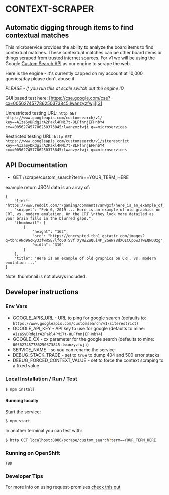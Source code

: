 # CONTEXT-SCRAPER
## Automatic digging through items to find contextual matches 
This microservice provides the ability to analyze the board items to find contextual matches. These contextual matches can be other board items or things scraped from trusted internet sources. For v1 we will be using the Google [Custom Search API][1] as our engine to scrape the web. 

Here is the engine - it's currently capped on my account at 10,000 queries/day please don't abuse it. 

*PLEASE - if you run this at scale switch out the engine ID*

GUI based test here: [https://cse.google.com/cse?cx=005627457786250373845:lwanzyzfwji][3]

Unrestricted testing URL: ```http GET https://www.googleapis.com/customsearch/v1/ key==AIzaSyDRdgirA2Pakl4PMi7t-8LFfnnjEFHnbY4 cx==005627457786250373845:lwanzyzfwji q==microservices```

Restricted testing URL: ```http GET https://www.googleapis.com/customsearch/v1/siterestrict key==AIzaSyDRdgirA2Pakl4PMi7t-8LFfnnjEFHnbY4 cx==005627457786250373845:lwanzyzfwji q==microservices```

## API Documentation
* GET /scrape/custom_search?term==YOUR_TERM_HERE

example return JSON data is an array of:
```
{
    "link": "https://www.reddit.com/r/gaming/comments/anwgxf/here_is_an_example_of_old_graphics_on_crt_vs/",
    "snippet": "Feb 6, 2019 ... Here is an example of old graphics on CRT, vs. modern emulation. On the CRT \nthey look more detailed as your brain fills in the blurred gaps.",
    "thumbnail": [
        {
            "height": "162",
            "src": "https://encrypted-tbn1.gstatic.com/images?q=tbn:ANd9GcRy33fwR5E7lfc6OTSvfTXyWZZuQui4P_2GeNY8dXOICCp6w3TwEQNDUzg",
            "width": "310"
        }
    ],
    "title": "Here is an example of old graphics on CRT, vs. modern emulation ..."
}
```
Note: thumbnail is not always included.


## Developer instructions

### Env Vars
* GOOGLE_APIS_URL - URL to ping for google search (defaults to: `https://www.googleapis.com/customsearch/v1/siterestrict`)
* GOOGLE_API_KEY - API key to use for google (defaults to mine: `AIzaSyDRdgirA2Pakl4PMi7t-8LFfnnjEFHnbY4`)
* GOOGLE_CX - cx parameter for the google search (defaults to mine: `005627457786250373845:lwanzyzfwji`)
* SERVICE_NAME - so you can rename the service 
* DEBUG_STACK_TRACE - set to `true` to dump 404 and 500 error stacks
* DEBUG_FORCED_CONTEXT_VALUE - set to force the context scraping to a fixed value


### Local Installation / Run / Test
```bash
$ npm install
```

#### Running locally
Start the service:
```bash
$ npm start
```
In another terminal you can test with:
```bash
$ http GET localhost:8080/scrape/custom_search?term==YOUR_TERM_HERE
```

### Running on OpenShift
```bash
TBD
```

### Developer Tips
For more info on using request-promises [check this out](https://github.com/request/request-promise)

[1]: https://developers.google.com/custom-search/v1/overview
[2]: https://httpie.org/
[3]: https://cse.google.com/cse?cx=005627457786250373845:lwanzyzfwji